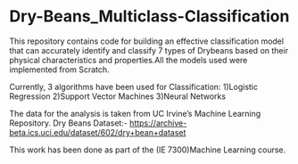# Dry-Beans_Multiclass-Classification
This repository contains code for building an effective classification model that can accurately identify and classify 7 types of Drybeans based on their physical characteristics and properties.All the models used were implemented from Scratch.

Currently, 3 algorithms have been used for Classification:
1)Logistic Regression
2)Support Vector Machines
3)Neural Networks

The data for the analysis is taken from UC Irvine’s Machine Learning Repository.
Dry Beans Dataset:- https://archive-beta.ics.uci.edu/dataset/602/dry+bean+dataset

This work has been done as part of the (IE 7300)Machine Learning course.
